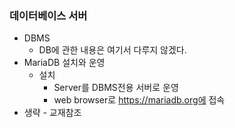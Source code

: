 ### 데이터베이스 서버
- DBMS
    - DB에 관한 내용은 여기서 다루지 않겠다.
- MariaDB 설치와 운영
    - 설치
        - Server를 DBMS전용 서버로 운영
        - web browser로 https://mariadb.org에 접속
- 생략 - 교재참조